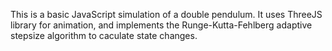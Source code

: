 This is a basic JavaScript simulation of a double pendulum. It uses ThreeJS library for animation, and implements the Runge-Kutta-Fehlberg 
adaptive stepsize algorithm to caculate state changes. 
